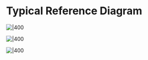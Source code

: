 # Typical Reference Diagram

 ![|400](https://remnote-user-data.s3.amazonaws.com/hBojSeXmRuFypIDQ_HE3_0EkN_e1StLgE2-jjJ2-EwrFb4vZQFP6tmcbxMJFHuGX9MVA9OeuTcN2jxIuzX0E5xx0E1IJbtajhOiaV9ZowQNEcG6rVJ-8FJZ11l0qHQ5W.png)

 ![|400](https://remnote-user-data.s3.amazonaws.com/3ilmxK5C-c6qqW_E-HDkFtGwfw7UKL8FiCC5i6VZwDzaL07KEIWxvSCjlnzfR5WIK7LdmuHUrydDm4ob2-f-hRjB0-JVaXxPNVNVkfb2JiQ-TgtxYGbuNdptAHL-5n0g.png)

 ![|400](https://remnote-user-data.s3.amazonaws.com/zwCt1GVmgdP1QQ5QCPo7l5JNh2ZaBuJKhywVn0FF75m55uYkt_jVMIsOTOkLkpsjvaNe3YsLGmXf65nWAxoGMPWZ_oowiwYUYHbRn8UEelwgD5_AVzNT733F6gSA3rvZ.png)
